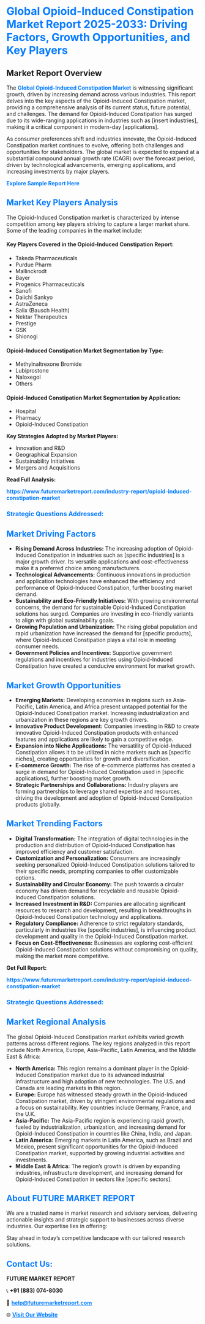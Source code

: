 <h1 style="color: #007BFF;">Global Opioid-Induced Constipation Market Report 2025-2033: Driving Factors, Growth Opportunities, and Key Players</h1>

<section id="overview">
<h2>Market Report Overview</h2>
<p>The <a href="https://www.futuremarketreport.com/industry-report/opioid-induced-constipation-market" style="color: #007BFF; text-decoration: none;"><strong>Global Opioid-Induced Constipation Market</strong></a> is witnessing significant growth, driven by increasing demand across various industries. This report delves into the key aspects of the Opioid-Induced Constipation market, providing a comprehensive analysis of its current status, future potential, and challenges. The demand for Opioid-Induced Constipation has surged due to its wide-ranging applications in industries such as [insert industries], making it a critical component in modern-day [applications].</p>
<p>As consumer preferences shift and industries innovate, the Opioid-Induced Constipation market continues to evolve, offering both challenges and opportunities for stakeholders. The global market is expected to expand at a substantial compound annual growth rate (CAGR) over the forecast period, driven by technological advancements, emerging applications, and increasing investments by major players.</p>
</section>

<section id="overview">
<p><a href="https://www.futuremarketreport.com/request-sample/reportId=108176" style="color: #007BFF; text-decoration: none;"><strong>Explore Sample Report Here</strong></a></p>
</section>

<section id="key-players">
<h2 style="color: #007BFF;">Market Key Players Analysis</h2>
<p>The Opioid-Induced Constipation market is characterized by intense competition among key players striving to capture a larger market share. Some of the leading companies in the market include:</p>
<h4>Key Players Covered in the Opioid-Induced Constipation Report:</h4>
<ul><li>Takeda Pharmaceuticals</li><li>Purdue Pharm</li><li>Mallinckrodt</li><li>Bayer</li><li>Progenics Pharmaceuticals</li><li>Sanofi</li><li>Daiichi Sankyo</li><li>AstraZeneca</li><li>Salix (Bausch Health)</li><li>Nektar Therapeutics</li><li>Prestige</li><li>GSK</li><li>Shionogi</li></ul>
<h4>Opioid-Induced Constipation Market Segmentation by Type:</h4>
<ul><li>Methylnaltrexone Bromide</li><li>Lubiprostone</li><li>Naloxegol</li><li>Others</li></ul>

<h4>Opioid-Induced Constipation Market Segmentation by Application:</h4>
<ul><li>Hospital</li><li>Pharmacy</li><li>Opioid-Induced Constipation</li></ul>
<p><strong>Key Strategies Adopted by Market Players:</strong></p>
<ul>
<li>Innovation and R&D</li>
<li>Geographical Expansion</li>
<li>Sustainability Initiatives</li>
<li>Mergers and Acquisitions</li>
</ul>
</section>

<section>
<p><strong>Read Full Analysis: </strong></p><a href="https://www.futuremarketreport.com/industry-report/opioid-induced-constipation-market" style="color: #007BFF; text-decoration: none;"><strong>https://www.futuremarketreport.com/industry-report/opioid-induced-constipation-market</strong></a>
<h3 style="color: #007BFF;">Strategic Questions Addressed:</h3>
</section>

<section id="driving-factors">
<h2 style="color: #007BFF;">Market Driving Factors</h2>
<ul>
<li><strong>Rising Demand Across Industries:</strong> The increasing adoption of Opioid-Induced Constipation in industries such as [specific industries] is a major growth driver. Its versatile applications and cost-effectiveness make it a preferred choice among manufacturers.</li>
<li><strong>Technological Advancements:</strong> Continuous innovations in production and application technologies have enhanced the efficiency and performance of Opioid-Induced Constipation, further boosting market demand.</li>
<li><strong>Sustainability and Eco-Friendly Initiatives:</strong> With growing environmental concerns, the demand for sustainable Opioid-Induced Constipation solutions has surged. Companies are investing in eco-friendly variants to align with global sustainability goals.</li>
<li><strong>Growing Population and Urbanization:</strong> The rising global population and rapid urbanization have increased the demand for [specific products], where Opioid-Induced Constipation plays a vital role in meeting consumer needs.</li>
<li><strong>Government Policies and Incentives:</strong> Supportive government regulations and incentives for industries using Opioid-Induced Constipation have created a conducive environment for market growth.</li>
</ul>
</section>

<section id="growth-opportunities">
<h2 style="color: #007BFF;">Market Growth Opportunities</h2>
<ul>
<li><strong>Emerging Markets:</strong> Developing economies in regions such as Asia-Pacific, Latin America, and Africa present untapped potential for the Opioid-Induced Constipation market. Increasing industrialization and urbanization in these regions are key growth drivers.</li>
<li><strong>Innovative Product Development:</strong> Companies investing in R&D to create innovative Opioid-Induced Constipation products with enhanced features and applications are likely to gain a competitive edge.</li>
<li><strong>Expansion into Niche Applications:</strong> The versatility of Opioid-Induced Constipation allows it to be utilized in niche markets such as [specific niches], creating opportunities for growth and diversification.</li>
<li><strong>E-commerce Growth:</strong> The rise of e-commerce platforms has created a surge in demand for Opioid-Induced Constipation used in [specific applications], further boosting market growth.</li>
<li><strong>Strategic Partnerships and Collaborations:</strong> Industry players are forming partnerships to leverage shared expertise and resources, driving the development and adoption of Opioid-Induced Constipation products globally.</li>
</ul>
</section>

<section id="trending-factors">
<h2 style="color: #007BFF;">Market Trending Factors</h2>
<ul>
<li><strong>Digital Transformation:</strong> The integration of digital technologies in the production and distribution of Opioid-Induced Constipation has improved efficiency and customer satisfaction.</li>
<li><strong>Customization and Personalization:</strong> Consumers are increasingly seeking personalized Opioid-Induced Constipation solutions tailored to their specific needs, prompting companies to offer customizable options.</li>
<li><strong>Sustainability and Circular Economy:</strong> The push towards a circular economy has driven demand for recyclable and reusable Opioid-Induced Constipation solutions.</li>
<li><strong>Increased Investment in R&D:</strong> Companies are allocating significant resources to research and development, resulting in breakthroughs in Opioid-Induced Constipation technology and applications.</li>
<li><strong>Regulatory Compliance:</strong> Adherence to strict regulatory standards, particularly in industries like [specific industries], is influencing product development and quality in the Opioid-Induced Constipation market.</li>
<li><strong>Focus on Cost-Effectiveness:</strong> Businesses are exploring cost-efficient Opioid-Induced Constipation solutions without compromising on quality, making the market more competitive.</li>
</ul>
</section>

<section>
<p><strong>Get Full Report: </strong></p><a href="https://www.futuremarketreport.com/industry-report/opioid-induced-constipation-market" style="color: #007BFF; text-decoration: none;"><strong>https://www.futuremarketreport.com/industry-report/opioid-induced-constipation-market</strong></a>
<h3 style="color: #007BFF;">Strategic Questions Addressed:</h3>
</section>


<section id="regional-analysis">
<h2 style="color: #007BFF;">Market Regional Analysis</h2>
<p>The global Opioid-Induced Constipation market exhibits varied growth patterns across different regions. The key regions analyzed in this report include North America, Europe, Asia-Pacific, Latin America, and the Middle East & Africa:</p>
<ul>
<li><strong>North America:</strong> This region remains a dominant player in the Opioid-Induced Constipation market due to its advanced industrial infrastructure and high adoption of new technologies. The U.S. and Canada are leading markets in this region.</li>
<li><strong>Europe:</strong> Europe has witnessed steady growth in the Opioid-Induced Constipation market, driven by stringent environmental regulations and a focus on sustainability. Key countries include Germany, France, and the U.K.</li>
<li><strong>Asia-Pacific:</strong> The Asia-Pacific region is experiencing rapid growth, fueled by industrialization, urbanization, and increasing demand for Opioid-Induced Constipation in countries like China, India, and Japan.</li>
<li><strong>Latin America:</strong> Emerging markets in Latin America, such as Brazil and Mexico, present significant opportunities for the Opioid-Induced Constipation market, supported by growing industrial activities and investments.</li>
<li><strong>Middle East & Africa:</strong> The region’s growth is driven by expanding industries, infrastructure development, and increasing demand for Opioid-Induced Constipation in sectors like [specific sectors].</li>
</ul>
</section>

<footer>
<h2 style="color: #007BFF;">About FUTURE MARKET REPORT</h2>
<p>We are a trusted name in market research and advisory services, delivering actionable insights and strategic support to businesses across diverse industries. Our expertise lies in offering:</p>

<p>Stay ahead in today’s competitive landscape with our tailored research solutions.</p>

<h2 style="color: #007BFF;">Contact Us:</h2>
<p><strong>FUTURE MARKET REPORT</strong></p>
<p>📞 <strong>+91 (883) 074-8030</strong></p>
<p>📧 <strong><a href="mailto:help@futuremarketreport.com" style="color: #007BFF;">help@futuremarketreport.com</a></strong></p>
<p>🌐 <strong><a href="https://www.futuremarketreport.com/" style="color: #007BFF;">Visit Our Website</a></strong></p>
</footer>